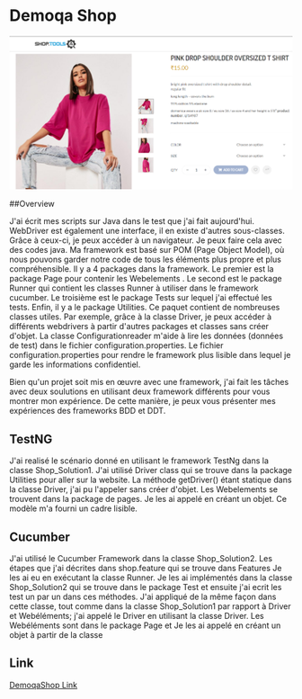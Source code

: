 # Demoqa Shop
![Project Diagram](src/test/resources/images/Sc.png)


##Overview

J'ai écrit mes scripts sur Java dans le test que j'ai fait aujourd'hui.
WebDriver est également une interface, il en existe d'autres sous-classes.
Grâce à ceux-ci, je peux accéder à un navigateur. Je peux faire cela avec des codes java. 
Ma framework est basé sur POM (Page Object Model), où nous pouvons garder notre code de tous les éléments plus propre et plus compréhensible.
Il y a 4 packages dans la framework. Le premier est la  package Page pour contenir les Webelements .
Le second est le package Runner qui contient les classes Runner à utiliser dans le framework cucumber.
Le troisième est le package Tests sur lequel j'ai effectué les tests.
Enfin, il y a le package Utilities. Ce paquet contient de nombreuses classes utiles.
Par exemple, grâce à la classe Driver, je peux accéder à différents webdrivers à partir d'autres packages et classes sans créer d'objet.
La classe Configurationreader m'aide à lire les données (données de test) dans le fichier configuration.properties.
Le fichier configuration.properties pour rendre le framework plus lisible
dans lequel je garde les informations confidentiel.

Bien qu'un projet soit mis en œuvre avec une framework, j'ai fait les tâches avec deux soulutions en utilisant deux framework différents 
pour vous montrer mon expérience.
De cette manière, je peux vous présenter mes expériences des frameworks BDD et DDT.


## TestNG

J'ai realisé le scénario donné en utilisant le framework TestNg dans la classe Shop_Solution1.
J'ai utilisé Driver class qui se trouve dans la package Utilities pour aller sur la website.
La méthode getDriver() étant statique dans la classe Driver, j'ai pu l'appeler sans créer d'objet. Les Webelements se trouvent dans la package de pages.
Je les ai appelé en créant un objet. Ce modèle m'a fourni un cadre lisible.

## Cucumber
J'ai utilisé le Cucumber Framework dans la classe Shop_Solution2. Les étapes que j'ai décrites dans shop.feature qui se trouve dans Features
Je les ai eu en exécutant la classe Runner.
Je les ai implémentés dans la classe Shop_Solution2 qui se trouve dans le package Test et ensuite j'ai ecrit les test un par un dans ces méthodes.
J'ai appliqué de la même façon dans cette classe, tout comme dans la classe Shop_Solution1 par rapport à Driver
et Webéléments; j'ai appelé le Driver en utilisant la classe Driver.
Les Webéléments  sont dans le package Page et
Je les ai appelé en créant un objet à partir de la classe

## Link
[DemoqaShop Link](http://shop.demoqa.com/)
